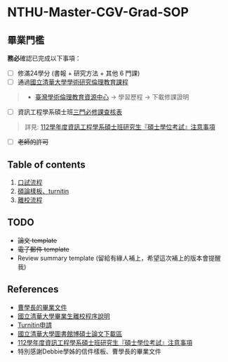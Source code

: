 # NTHU-Master-CGV-Grad-SOP

## 畢業門檻

**務必**確認已完成以下事項：
- [ ] 修滿24學分 (書報 + 研究方法 + 其他 6 門課)
- [ ] 通過[國立清華大學學術研究倫理教育課程](https://web.ee.nthu.edu.tw/p/405-1175-93282,c529.php?Lang=zh-tw)
>    - [臺灣學術倫理教育資源中心](https://ethics-s.moe.edu.tw/login/s/) -> 學習歷程 -> 下載修課證明
- [ ] 資訊工程學系碩士班[三門必修課查核表](https://dcs.site.nthu.edu.tw/var/file/174/1174/img/RequiredCoursesChecklist(ThreeCourses)_111.docx)
> 詳見: [112學年度資訊工程學系碩士班研究生『碩士學位考試』注意事項](https://dcs.site.nthu.edu.tw/p/404-1174-184424.php)
- [ ] ~~老師的許可~~
 
## Table of contents

1. [口試流程](./doc/oral.md)
2. [碩論樣板、turnitin](./doc/overleaf_template.md)
3. [離校流程](./doc/leave.md)

## TODO

- ~~論文 template~~
- ~~電子郵件 template~~
- Review summary template (留給有緣人補上，希望這次補上的版本會提醒我)

## References

- [曹學長的畢業文件](https://github.com/acebenson0704/NTHU-Master-SOP/blob/main/README.md)
- [國立清華大學畢業生離校程序說明](https://registra.site.nthu.edu.tw/var/file/211/1211/img/75/master_08.pdf)
- [Turnitin申請](https://learning.site.nthu.edu.tw/p/412-1319-6168.php?Lang=zh-tw)
- [國立清華大學圖書館博碩士論文下載區](https://www.lib.nthu.edu.tw/ETD/downloads/downloads.htm)
- [112學年度資訊工程學系碩士班研究生『碩士學位考試』注意事項](https://dcs.site.nthu.edu.tw/p/404-1174-184424.php)
- 特別感謝Debbie學姊的信件樣板、曹學長的畢業文件